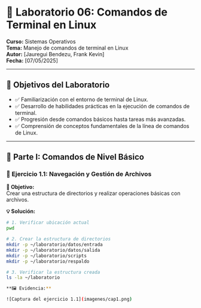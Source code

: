 # 🧪 Laboratorio 06: Comandos de Terminal en Linux

**Curso:** Sistemas Operativos  
**Tema:** Manejo de comandos de terminal en Linux  
**Autor:** [Jauregui Bendezu, Frank Kevin]  
**Fecha:** [07/05/2025]

---

## 🎯 Objetivos del Laboratorio

- ✅ Familiarización con el entorno de terminal de Linux.  
- ✅ Desarrollo de habilidades prácticas en la ejecución de comandos de terminal.  
- ✅ Progresión desde comandos básicos hasta tareas más avanzadas.  
- ✅ Comprensión de conceptos fundamentales de la línea de comandos de Linux.

---

## 🧩 Parte I: Comandos de Nivel Básico

### 📁 Ejercicio 1.1: Navegación y Gestión de Archivos

**🎯 Objetivo:**  
Crear una estructura de directorios y realizar operaciones básicas con archivos.

**💡 Solución:**

```bash
# 1. Verificar ubicación actual
pwd

# 2. Crear la estructura de directorios
mkdir -p ~/laboratorio/datos/entrada
mkdir -p ~/laboratorio/datos/salida
mkdir -p ~/laboratorio/scripts
mkdir -p ~/laboratorio/respaldo

# 3. Verificar la estructura creada
ls -la ~/laboratorio

**🖼️ Evidencia:**

![Captura del ejercicio 1.1](imagenes/cap1.png)

